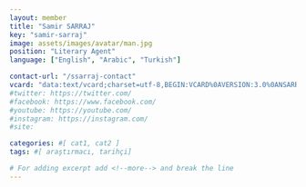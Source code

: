 ```yaml
---
layout: member
title: "Samir SARRAJ"
key: "samir-sarraj"
image: assets/images/avatar/man.jpg
position: "Literary Agent"
language: ["English", "Arabic", "Turkish"]

contact-url: "/ssarraj-contact"
vcard: "data:text/vcard;charset=utf-8,BEGIN:VCARD%0AVERSION:3.0%0ANSARRAJ;Samir;;;%0AFN:Samir SARRAJ%0AORG:Mediterranean Agency%0ATITLE:Literary Agent%0ATEL;type=CELL:+905396696171%0AEMAIL:rights@mediterraneanagency.com%0AURL:https://mediterranean.agency/%0AEND:VCARD"
#twitter: https://twitter.com/
#facebook: https://www.facebook.com/
#youtube: https://youtube.com/
#instagram: https://instagram.com/
#site:  

categories: #[ cat1, cat2 ]
tags: #[ araştırmacı, tarihçi]

# For adding excerpt add <!--more--> and break the line
---
```


<!--more-->

